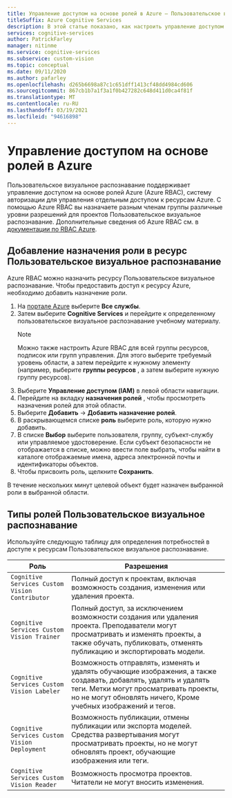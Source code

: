 ```yaml
---
title: Управление доступом на основе ролей в Azure — Пользовательское визуальное распознавание
titleSuffix: Azure Cognitive Services
description: В этой статье показано, как настроить управление доступом на основе ролей Azure для проектов Пользовательское визуальное распознавание.
services: cognitive-services
author: PatrickFarley
manager: nitinme
ms.service: cognitive-services
ms.subservice: custom-vision
ms.topic: conceptual
ms.date: 09/11/2020
ms.author: pafarley
ms.openlocfilehash: d265b6698a87c1c651dff1413cf48dd4984cd606
ms.sourcegitcommit: 867cb1b7a1f3a1f0b427282c648d411d0ca4f81f
ms.translationtype: MT
ms.contentlocale: ru-RU
ms.lasthandoff: 03/19/2021
ms.locfileid: "94616898"
---
```

# <a name="azure-role-based-access-control"></a>Управление доступом на основе ролей в Azure

Пользовательское визуальное распознавание поддерживает управление доступом на основе ролей Azure (Azure RBAC), систему авторизации для управления отдельным доступом к ресурсам Azure. С помощью Azure RBAC вы назначаете разным членам группы различные уровни разрешений для проектов Пользовательское визуальное распознавание. Дополнительные сведения об Azure RBAC см. в [документации по RBAC Azure](../../role-based-access-control/index.yml).

## <a name="add-role-assignment-to-custom-vision-resource"></a>Добавление назначения роли в ресурс Пользовательское визуальное распознавание

Azure RBAC можно назначить ресурсу Пользовательское визуальное распознавание. Чтобы предоставить доступ к ресурсу Azure, необходимо добавить назначение роли.
1. На [портале Azure](https://ms.portal.azure.com/) выберите **Все службы**. 
1. Затем выберите **Cognitive Services** и перейдите к определенному пользовательское визуальное распознавание учебному материалу.
   > [!NOTE]
   > Можно также настроить Azure RBAC для всей группы ресурсов, подписок или групп управления. Для этого выберите требуемый уровень области, а затем перейдите к нужному элементу (например, выберите **группы ресурсов** , а затем выберите нужную группу ресурсов).
1. Выберите **Управление доступом (IAM)** в левой области навигации.
1. Перейдите на вкладку **назначения ролей** , чтобы просмотреть назначения ролей для этой области.
1. Выберите **Добавить** -> **Добавить назначение ролей**.
1. В раскрывающемся списке **роль** выберите роль, которую нужно добавить.
1. В списке **Выбор** выберите пользователя, группу, субъект-службу или управляемое удостоверение. Если субъект безопасности не отображается в списке, можно ввести поле выбрать, чтобы найти в каталоге отображаемые имена, адреса электронной почты и идентификаторы объектов.
1. Чтобы присвоить роль, щелкните **Сохранить**.

В течение нескольких минут целевой объект будет назначен выбранной роли в выбранной области.

## <a name="custom-vision-role-types"></a>Типы ролей Пользовательское визуальное распознавание

Используйте следующую таблицу для определения потребностей в доступе к ресурсам Пользовательское визуальное распознавание.

|Роль  |Разрешения  |
|---------|---------|
|`Cognitive Services Custom Vision Contributor`     | Полный доступ к проектам, включая возможность создания, изменения или удаления проекта.        |
|`Cognitive Services Custom Vision Trainer`     | Полный доступ, за исключением возможности создания или удаления проекта. Преподаватели могут просматривать и изменять проекты, а также обучать, публиковать, отменять публикацию и экспортировать модели.        |
|`Cognitive Services Custom Vision Labeler`     | Возможность отправлять, изменять и удалять обучающие изображения, а также создавать, добавлять, удалять и удалять теги. Метки могут просматривать проекты, но не могут обновлять ничего, Кроме учебных изображений и тегов.         |
|`Cognitive Services Custom Vision Deployment`     | Возможность публикации, отмены публикации или экспорта моделей. Средства развертывания могут просматривать проекты, но не могут обновлять проект, обучающие изображения или теги.        |
|`Cognitive Services Custom Vision Reader`     | Возможность просмотра проектов. Читатели не могут вносить изменения.        |